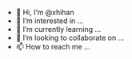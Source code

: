 - 👋 Hi, I’m @xhihan
- 👀 I’m interested in ...
- 🌱 I’m currently learning ...
- 💞️ I’m looking to collaborate on ...
- 📫 How to reach me ...

<!---
xhihan/xhihan is a ✨ special ✨ repository because its `README.md` (this file) appears on your GitHub profile.
You can click the Preview link to take a look at your changes.
--->
